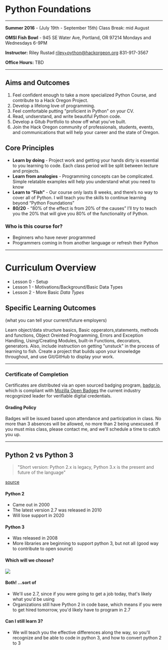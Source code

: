 # Python Foundations
---
**Summer 2016** - (July 19th - September 15th) Class Break: mid August

**OMSI Fish Bowl** - 945 SE Water Ave, Portland, OR 97214
Mondays and Wednesdays 6-9PM

**Instructor:** Riley Rustad riley+python@hackorgeon.org	831-917-3567

**Office Hours:**	TBD
***
## Aims and Outcomes
1. Feel confident enough to take a more specialized Python Course, and contribute to a Hack Oregon Project.
2. Develop a lifelong love of programming.
3. Feel comfortable putting "proficient in Python" on your CV.
4. Read, undserstand, and write beautiful Python code.
5. Develop a Gitub Portfolio to show off what you've built.
6. Join the Hack Oregon community of professionals, students, events, and communications that will help your career and the state of Oregon.

## Core Principles
* **Learn by doing** - Project work and getting your hands dirty is essential to you learning to code. Each class period will be split between lecture and projects.
* **Learn from analogies** - Programming concepts can be complicated. Simple relatable examples will help you understand what you need to know
* **Learn to “Fish”** - Our course only lasts 8 weeks, and there’s no way to cover all of Python. I will teach you the skills to continue learning beyond “Python Foundations”
* **80/20** - “80% of the effect is from 20% of the causes” I’ll try to teach you the 20% that will give you 80% of the functionality of Python.

### Who is this course for?
* Beginners who have never programmed
* Programmers coming in from another language or refresh their Python
***
# Curriculum Overview

- Lesson 0 - Setup
- Lesson 1 - Motivations/Background/Basic Data Types
- Lesson 2 - More Basic *Data Types*

## Specific Learning Outcomes 
(what you can tell your current/future employers)

Learn object/data structure basics, Basic opperators,statements, methods and functions, Object Oreinted Programming, Errors and Exception Handling, Using/Creating Modules, built-in Functions, decorators, generators. Also, include instruction on getting "unstuck" in the process of learning to fish. Create a project that builds upon your knowledge throughout, and use Git/GitHub to display your work.
***
### Certificate of Completion
Certificates are distributed via an open sourced badging program, [badgr.io](http://www.badgr.io), which is compliant with [Mozilla Open Badges](http://openbadges.org/) the current industry recgognized leader for verifiable digital credentials.

#### Grading Policy
Badges will be issued based upon attendance and participation in class. No more than 3 absences will be allowed, no more than 2 being unexcused. If you must miss class, please contact me, and we'll schedule a time to catch you up.
***
## Python 2 vs Python 3
> "Short version: Python 2.x is legacy, Python 3.x is the present and future of the language"

[source](https://wiki.python.org/moin/Python2orPython3)
#### Python 2
* Came out in 2000
* The latest version 2.7 was released in 2010
* Will lose support in 2020

#### Python 3
* Was released in 2008
* More libraries are beginning to support python 3, but not all (good way to contribute to open source)

#### Which will we choose?

![](images/steve.gif)

#### Both! ...sort of
* We'll use 2.7, since if you were going to get a job today, that's likely what you'd be using
* Organizations still have Python 2 in code base, which means if you were to get hired tomorrow, you'd likely have to program in 2.7

#### Can I still learn 3?
* We will teach you the effective differences along the way, so you'll recognize and be able to code in python 3, and how to convert python 2 to 3
